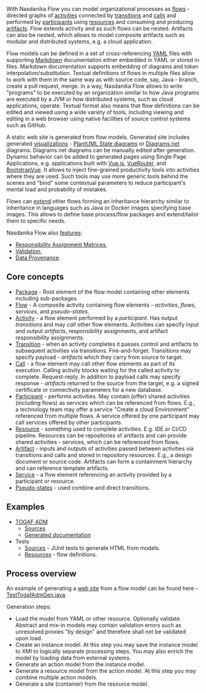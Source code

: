 With Nasdanika Flow you can model organizational processes as [flows](Flow.html) - directed graphs of [activities](Activity.html) connected by [transitions](Transition.html)
and [calls](Call.html) and performed by [participants](Participant.html) using [resources](Resource.html) and consuming and producing [artifacts](Artifact.html).
Flow extends activity and as such flows can be nested. Artifacts can also be nested, which allows to model composite artifacts such as modular and distributed systems, e.g. a cloud application.

Flow models can be defined in a set of cross-referencing [YAML](https://en.wikipedia.org/wiki/YAML) files with supporting [Markdown](../exec/modules/model/content/Markdown.html) documentation either embedded in YAML or stored in files. 
Markdown documentation supports embedding of diagrams and token interpolation/substitution. Textual definitions of flows in multiple files allow to work with them in the same way as with source code, say, Java - branch, create a pull request, merge.
In a way, Nasdanika Flow allows to write "programs" to be executed by an organization similar to how Java programs are executed by a JVM or how distributed systems, such as cloud applications, operate. 
Textual format also means that flow definitions can be edited and viewed using a wide variety of tools, including viewing and editing in a web browser using native facilities of source control systems such as GitHub.

A static web site is generated from flow models. Generated site includes generated [visualizations](features/visualizations/index.html) - [PlantUML State diagrams](https://plantuml.com/state-diagram) or [Diagrams.net](https://diagrams.net/) diagrams.
Diagrams.net diagrams can be manually edited after generation. 
Dynamic behavior can be added to generated pages using Single Page Applications, e.g. applications built with [Vue.js](https://vuejs.org/), [VueRouter](https://router.vuejs.org/), and [BootstrapVue](https://bootstrap-vue.org/).
It allows to inject fine-grained productivity tools into activities where they are used.
Such tools may use more generic tools behind the scenes and "bind" some contextual parameters to reduce participant's mental load and probability of mistakes.

Flows can [extend](features/inheritance/index.html) other flows forming an inheritance hierarchy similar to inheritance in languages such as Java or Docker images specifying base images.
This allows to define base process/flow packages and extend/tailor them to specific needs.

Nasdanika Flow also [features](features.html):

* [Responsibility Assignment Matrices](features/raci/index.html), 
* [Validation](features/validations/index.html), 
* [Data Provenance](features/data-provenance/index.html).

## Core concepts

* [Package](Package.html) - Root element of the flow model containing other elements including sub-packages. 
* [Flow](Flow.html) - A composite activity containing flow elements - *activities*, *flows*, *services*, and *pseudo-states*.
* [Activity](Activity.html) - a flow element performed by a *participant*. Has output *transitions* and may *call* other flow elements. Activities can specify input and output *artifacts*, responsibility assignments, and artifact responsibility assignments.
* [Transition](Transition.html) - when an activity completes it passes control and artifacts to subsequent activities via transitions. Fire-and-forget. Transitions may specify payload - *artifacts* which they carry from source to target.
* [Call](Call.html) - a flow element may call other flow elements as part of its execution. Calling activity blocks waiting for the called activity to complete. Request-reply. In addition to payload calls may specify response - *artifacts* returned to the source from the target, e.g. a signed certificate or connectivity parameters for a new database.
* [Participant](Participant.html) - performs activities. May contain (offer) shared activities (including flows) as services which can be referenced from flows. E.g., a technology team may offer a service "Create a cloud Environment" referenced from multiple flows. A service offered by one participant may call services offered by other participants.
* [Resource](Resource.html) - something used to complete activities. E.g. IDE or Cl/CD pipeline. Resources can be repositories of artifacts and can provide shared activities - services, which can be referenced from flows. 
* [Artifact](Artifact.html) - inputs and outputs of activities passed between activities via transitions and calls and stored in repository resources. E.g., a design document or source code. Artifacts can form a containment hierarchy and can reference template artifacts.
* [Service](Service.html) - a flow element referencing an activity provided by a participant or resource.
* [Pseudo-states](PseudoState.html) - used combine and direct transitions. 

## Examples

* [TOGAF ADM](../../../togaf/modules/adm/index.html) 
    * [Sources](https://github.com/Nasdanika/togaf/tree/main/adm)
    * [Generated documentation](https://docs.nasdanika.org/togaf/adm/activities/adm/index.html)
* Tests
    * [Sources](https://github.com/Nasdanika/html/tree/master/flow/src/test/java/org/nasdanika/html/flow/tests)  - JUnit tests to generate HTML from models.
    * [Resources](https://github.com/Nasdanika/html/tree/master/flow/src/test/resources/org/nasdanika/html/flow/tests) - flow definitions.
  
## Process overview   

An example of generating a [web site](https://docs.nasdanika.org/togaf/adm/activities/adm/index.html) from a flow model can be found here - [TestTogafAdmGen.java](https://github.com/Nasdanika/togaf/blob/main/adm/src/test/java/org/nasdanika/togaf/adm/tests/TestTogafAdmGen.java).

Generation steps:

* Load the model from YAML or other resource. Optionally validate. Abstract and mix-in models may contain validation errors such as unresolved proxies "by design" and therefore shall not be validated upon load.
* Create an instance model. At this step you may save the instance model to XMI to logically separate processing steps. You may also enrich the model by loading data from external systems.
* Generate an action model from the instance model.
* Generate a resource model from the action model. At this step you may combine multiple action models.
* Generate a site (container) from the resource model.
  
